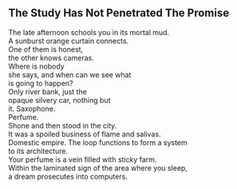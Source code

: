 The Study Has Not Penetrated The Promise
----------------------------------------
The late afternoon schools you in its mortal mud.  
A sunburst orange curtain connects.  
One of them is honest,  
the other knows cameras.  
Where is nobody  
she says, and when can we see what  
is going to happen?  
Only river bank, just the  
opaque silvery car, nothing but  
it. Saxophone.  
Perfume.  
Shone and then stood in the city.  
It was a spoiled business of flame and salivas.  
Domestic empire. The loop functions to form a system  
to its architecture.  
Your perfume is a vein filled with sticky farm.  
Within the laminated sign of the area where you sleep,  
a dream prosecutes into computers.  
